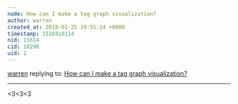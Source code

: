```yaml
---
node: How can I make a tag graph visualization?
author: warren
created_at: 2018-01-25 19:55:14 +0000
timestamp: 1516910114
nid: 15614
cid: 18296
uid: 1
---
```




[warren](../profile/warren) replying to: [How can I make a tag graph visualization?](../notes/bsugar/01-25-2018/how-was-the-tag-graph-visualization-made)

----
<3<3<3